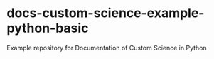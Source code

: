 # docs-custom-science-example-python-basic
Example repository for Documentation of Custom Science in Python
